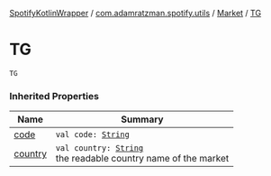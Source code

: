 [SpotifyKotlinWrapper](../../index.md) / [com.adamratzman.spotify.utils](../index.md) / [Market](index.md) / [TG](./-t-g.md)

# TG

`TG`

### Inherited Properties

| Name | Summary |
|---|---|
| [code](code.md) | `val code: `[`String`](https://kotlinlang.org/api/latest/jvm/stdlib/kotlin/-string/index.html) |
| [country](country.md) | `val country: `[`String`](https://kotlinlang.org/api/latest/jvm/stdlib/kotlin/-string/index.html)<br>the readable country name of the market |
